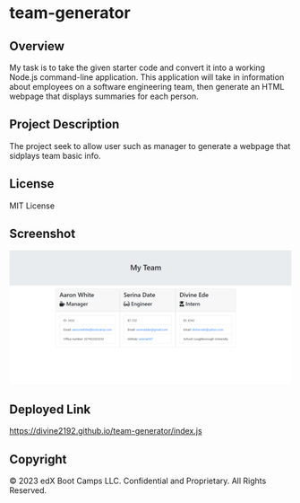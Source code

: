 # team-generator
## Overview
My task is to take the given starter code and convert it into a working Node.js command-line application. This application will take in information about employees on a software engineering team, then generate an HTML webpage that displays summaries for each person.

## Project Description
The project seek to allow user such as manager to generate a webpage that sidplays team basic info.

## License
MIT License

## Screenshot

![alt text](<Screenshot 2024-02-15 001351.png>)

## Deployed Link

https://divine2192.github.io/team-generator/index.js

## Copyright
​© 2023 edX Boot Camps LLC. Confidential and Proprietary. All Rights Reserved.
